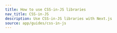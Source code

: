 ```yaml
---
title: How to use CSS-in-JS libraries
nav_title: CSS-in-JS
description: Use CSS-in-JS libraries with Next.js
source: app/guides/css-in-js
---
```

